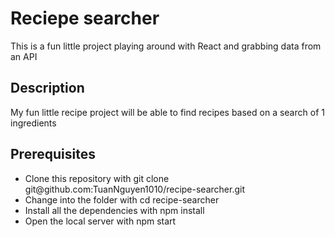 <h1> Reciepe searcher </h1>

This is a fun little project playing around with React and grabbing data from an API

<h2> Description </h2>

My fun little recipe project will be able to find recipes based on a search of 1 ingredients

<h2> Prerequisites</h2>

<ul>
<li> Clone this repository with git clone git@github.com:TuanNguyen1010/recipe-searcher.git </li>
<li> Change into the folder with cd recipe-searcher </li>
<li>Install all the dependencies with npm install </li>
<li> Open the local server with npm start</li>
</ul>